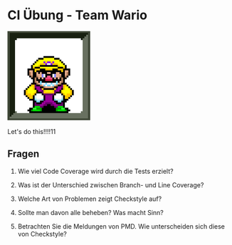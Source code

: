 # CI Übung - Team Wario

![Team Luigi Logo](docs/wario.png)

Let's do this!!!!11

## Fragen

1) Wie viel Code Coverage wird durch die Tests erzielt?


2) Was ist der Unterschied zwischen Branch- und Line
Coverage?


3) Welche Art von Problemen zeigt Checkstyle auf?


4) Sollte man davon alle beheben?
Was macht Sinn?


5) Betrachten Sie die Meldungen von PMD.
Wie unterscheiden sich diese von Checkstyle?
